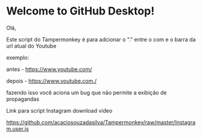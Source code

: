 # Welcome to GitHub Desktop!

Olá,

Este script do Tampermonkey é para adcionar o "." entre o 
com e o barra da url atual do Youtube

exemplo:

antes - https://www.youtube.com/

depois - https://www.youtube.com./

fazendo isso você aciona um bug que não permite a exibição de propagandas

Link para script Instagram download video

https://github.com/acaciosouzadasilva/Tampermonkey/raw/master/Instagram.user.js


